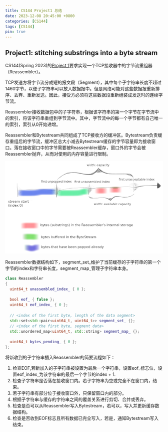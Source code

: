 ```yaml
---
title: CS144 Project1 总结
date: 2023-12-08 20:45:00 +0800
categories: [CS144]
tags: [CS144]
pin: true
---
```


## Project1: stitching substrings into a byte stream
CS144(Spring 2023)的[Project 1](https://cs144.github.io/assignments/check1.pdf)要求实现一个TCP接收器中的字节流重组器（Reassembler）。

TCP发送方将字节流分成短的报文段（Segment），其中每个子字符串长度不超过1460字节，以便子字符串可以放入数据报中。但是网络可能对这些数据报重新排序、丢弃、重新发送。因此，接受方必须将这些数据段重新组装成发送时的连续字节流。

Reassembler接收数据包中的子字符串，根据该字符串的第一个字节在字节流中的索引，将该字符串重组到字节流中。其中，字节流中的每一个字节都有自己唯一的索引，索引从0开始递增。

Reassembler和Bytestream共同组成了TCP接收方的缓冲区。Bytestream负责缓存重组后的字节流，缓冲区总大小减去Bytestream缓存的字节容量即为接收窗口。落在接收窗口中的字节需要被Reassembler缓存，窗口外的字节会被Reassembler抛弃，从而对使用的内存容量进行限制。

![layout](/assets/img/2023-12-07-cs144-project1/memory_layout.png)

Reassembler数据结构如下，segment_set_维护了当前缓存的子字符串的第一个字节的index和字符串长度，segment_map_管理子字符串本身。
```cpp
class Reassembler
{
  uint64_t unassembled_index_ { 0 };

  bool eof_ { false };
  uint64_t eof_index_ { 0 };

  // <index of the first byte, length of the data segment>
  std::set<std::pair<uint64_t, uint64_t>> segment_set_ {};
  // <index of the first byte, segment data>
  std::unordered_map<uint64_t, std::string> segment_map_ {};

  uint64_t bytes_pending_ { 0 };
};
```

将新收到的子字符串插入Reassembler的简要流程如下：
1. 检查EOF,若新加入的子字符串被设置为最后一个字符串，设置eof_标志位，设置eof_index_为该字符串的最后一个字节的index + 1.
2. 检查子字符串是否落在接收窗口内。若子字符串为空或完全不在窗口内，结束。
3. 若子字符串有部分位于接收窗口外，只保留窗口内的部分。
4. 根据子字符串与缓存的字符串之间的覆盖关系进行剪切、合并或丢弃。
5. 检查是否可以从Reassembler写入Bytestream，若可以，写入并更新缓存数据结构。
6. 检查是否收到EOF标志且所有数据已完全写入，若是，通知Bytestream写入结束。